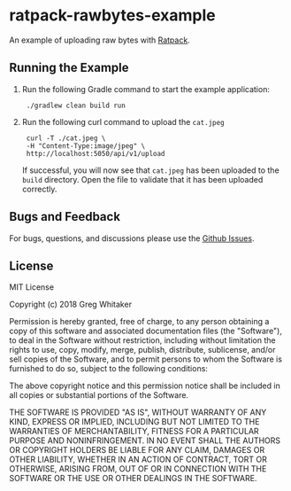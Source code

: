 # ratpack-rawbytes-example

An example of uploading raw bytes with [Ratpack](https://ratpack.io).

## Running the Example
1. Run the following Gradle command to start the example application:

        ./gradlew clean build run
        
2. Run the following curl command to upload the `cat.jpeg`

        curl -T ./cat.jpeg \
        -H "Content-Type:image/jpeg" \
        http://localhost:5050/api/v1/upload
        
    If successful, you will now see that `cat.jpeg` has been uploaded to the `build` directory. Open the file to validate that it has been uploaded correctly. 

## Bugs and Feedback
For bugs, questions, and discussions please use the [Github Issues](https://github.com/gregwhitaker/ratpack-rawbytes-example/issues).

## License
MIT License

Copyright (c) 2018 Greg Whitaker

Permission is hereby granted, free of charge, to any person obtaining a copy
of this software and associated documentation files (the "Software"), to deal
in the Software without restriction, including without limitation the rights
to use, copy, modify, merge, publish, distribute, sublicense, and/or sell
copies of the Software, and to permit persons to whom the Software is
furnished to do so, subject to the following conditions:

The above copyright notice and this permission notice shall be included in all
copies or substantial portions of the Software.

THE SOFTWARE IS PROVIDED "AS IS", WITHOUT WARRANTY OF ANY KIND, EXPRESS OR
IMPLIED, INCLUDING BUT NOT LIMITED TO THE WARRANTIES OF MERCHANTABILITY,
FITNESS FOR A PARTICULAR PURPOSE AND NONINFRINGEMENT. IN NO EVENT SHALL THE
AUTHORS OR COPYRIGHT HOLDERS BE LIABLE FOR ANY CLAIM, DAMAGES OR OTHER
LIABILITY, WHETHER IN AN ACTION OF CONTRACT, TORT OR OTHERWISE, ARISING FROM,
OUT OF OR IN CONNECTION WITH THE SOFTWARE OR THE USE OR OTHER DEALINGS IN THE
SOFTWARE.